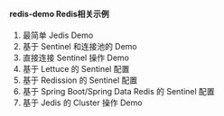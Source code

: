 
#### redis-demo Redis相关示例

1. 最简单 Jedis Demo
2. 基于 Sentinel 和连接池的 Demo
3. 直接连接 Sentinel 操作 Demo
4. 基于 Lettuce 的 Sentinel 配置
5. 基于 Redission 的 Sentinel 配置
6. 基于 Spring Boot/Spring Data Redis 的 Sentinel 配置
7. 基于 Jedis 的 Cluster 操作 Demo
